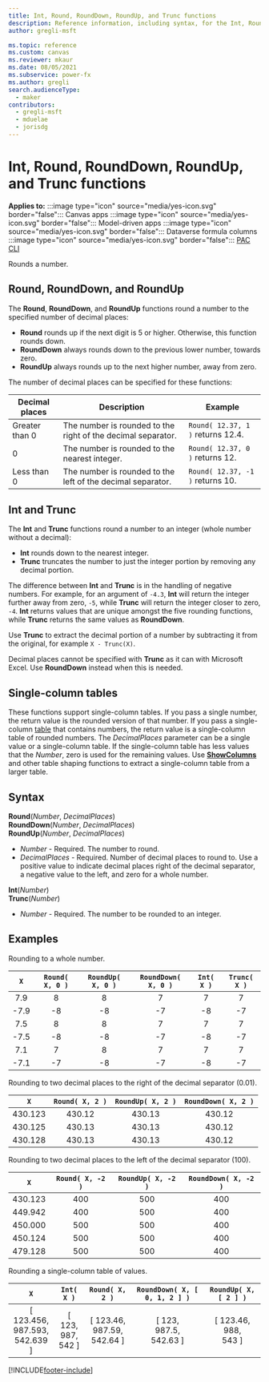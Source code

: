 ```yaml
---
title: Int, Round, RoundDown, RoundUp, and Trunc functions
description: Reference information, including syntax, for the Int, Round, RoundDown, RoundUp, and Trunc functions
author: gregli-msft

ms.topic: reference
ms.custom: canvas
ms.reviewer: mkaur
ms.date: 08/05/2021
ms.subservice: power-fx
ms.author: gregli
search.audienceType:
  - maker
contributors:
  - gregli-msft
  - mduelae
  - jorisdg
---
```


# Int, Round, RoundDown, RoundUp, and Trunc functions

**Applies to:** :::image type="icon" source="media/yes-icon.svg" border="false"::: Canvas apps :::image type="icon" source="media/yes-icon.svg" border="false"::: Model-driven apps   :::image type="icon" source="media/yes-icon.svg" border="false"::: Dataverse formula columns :::image type="icon" source="media/yes-icon.svg" border="false"::: [PAC CLI](/power-platform/developer/cli/reference/power-fx)

Rounds a number.

## Round, RoundDown, and RoundUp

The **Round**, **RoundDown**, and **RoundUp** functions round a number to the specified number of decimal places:

- **Round** rounds up if the next digit is 5 or higher. Otherwise, this function rounds down.
- **RoundDown** always rounds down to the previous lower number, towards zero.
- **RoundUp** always rounds up to the next higher number, away from zero.

The number of decimal places can be specified for these functions:

| Decimal places | Description                                                  | Example                           |
| -------------- | ------------------------------------------------------------ | --------------------------------- |
| Greater than 0 | The number is rounded to the right of the decimal separator. | `Round( 12.37, 1 )` returns 12.4. |
| 0              | The number is rounded to the nearest integer.                | `Round( 12.37, 0 )` returns 12.   |
| Less than 0    | The number is rounded to the left of the decimal separator.  | `Round( 12.37, -1 )` returns 10.  |

## Int and Trunc

The **Int** and **Trunc** functions round a number to an integer (whole number without a decimal):

- **Int** rounds down to the nearest integer.
- **Trunc** truncates the number to just the integer portion by removing any decimal portion.

The difference between **Int** and **Trunc** is in the handling of negative numbers. For example, for an argument of `-4.3`, **Int** will return the integer further away from zero, `-5`, while **Trunc** will return the integer closer to zero, `-4`. **Int** returns values that are unique amongst the five rounding functions, while **Trunc** returns the same values as **RoundDown**.

Use **Trunc** to extract the decimal portion of a number by subtracting it from the original, for example `X - Trunc(X)`.

Decimal places cannot be specified with **Trunc** as it can with Microsoft Excel. Use **RoundDown** instead when this is needed.

## Single-column tables

These functions support single-column tables. If you pass a single number, the return value is the rounded version of that number. If you pass a single-column [table](/power-apps/maker/canvas-apps/working-with-tables) that contains numbers, the return value is a single-column table of rounded numbers. The _DecimalPlaces_ parameter can be a single value or a single-column table. If the single-column table has less values that the _Number_, zero is used for the remaining values. Use [**ShowColumns**](function-table-shaping.md) and other table shaping functions to extract a single-column table from a larger table.

## Syntax

**Round**(_Number_, _DecimalPlaces_)<br>**RoundDown**(_Number_, _DecimalPlaces_)<br>**RoundUp**(_Number_, _DecimalPlaces_)

- _Number_ - Required. The number to round.
- _DecimalPlaces_ - Required. Number of decimal places to round to. Use a positive value to indicate decimal places right of the decimal separator, a negative value to the left, and zero for a whole number.

**Int**(_Number_)<br>**Trunc**(_Number_)

- _Number_ - Required. The number to be rounded to an integer.

## Examples

Rounding to a whole number.

| `X`  | `Round( X, 0 )` | `RoundUp( X, 0 )` | `RoundDown( X, 0 )` | `Int( X )` | `Trunc( X )` |
| :--: | :-------------: | :---------------: | :-----------------: | :--------: | :----------: |
| 7.9  |        8        |         8         |          7          |     7      |      7       |
| -7.9 |       -8        |        -8         |         -7          |     -8     |      -7      |
| 7.5  |        8        |         8         |          7          |     7      |      7       |
| -7.5 |       -8        |        -8         |         -7          |     -8     |      -7      |
| 7.1  |        7        |         8         |          7          |     7      |      7       |
| -7.1 |       -7        |        -8         |         -7          |     -8     |      -7      |

Rounding to two decimal places to the right of the decimal separator (0.01).

|   `X`   | `Round( X, 2 )` | `RoundUp( X, 2 )` | `RoundDown( X, 2 )` |
| :-----: | :-------------: | :---------------: | :-----------------: |
| 430.123 |     430.12      |      430.13       |       430.12        |
| 430.125 |     430.13      |      430.13       |       430.12        |
| 430.128 |     430.13      |      430.13       |       430.12        |

Rounding to two decimal places to the left of the decimal separator (100).

|   `X`   | `Round( X, -2 )` | `RoundUp( X, -2 )` | `RoundDown( X, -2 )` |
| :-----: | :--------------: | :----------------: | :------------------: |
| 430.123 |       400        |        500         |         400          |
| 449.942 |       400        |        500         |         400          |
| 450.000 |       500        |        500         |         400          |
| 450.124 |       500        |        500         |         400          |
| 479.128 |       500        |        500         |         400          |

Rounding a single-column table of values.

|                  `X`                  |        `Int( X )`         |          `Round( X, 2 )`           | `RoundDown( X, [ 0, 1, 2 ] )`  |    `RoundUp( X, [ 2 ] )`     |
| :-----------------------------------: | :-----------------------: | :--------------------------------: | :----------------------------: | :--------------------------: |
| [ 123.456, <br>987.593, <br>542.639 ] | [ 123, <br>987, <br>542 ] | [ 123.46, <br>987.59, <br>542.64 ] | [ 123, <br>987.5, <br>542.63 ] | [ 123.46, <br>988, <br>543 ] |

[!INCLUDE[footer-include](../../includes/footer-banner.md)]
